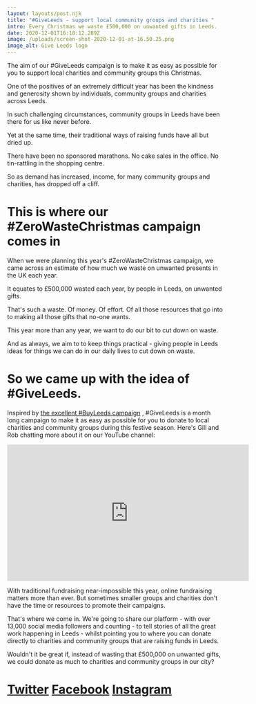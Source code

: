 ```yaml
---
layout: layouts/post.njk
title: "#GiveLeeds - support local community groups and charities "
intro: Every Christmas we waste £500,000 on unwanted gifts in Leeds.
date: 2020-12-01T16:18:12.289Z
image: /uploads/screen-shot-2020-12-01-at-16.50.25.png
image_alt: Give Leeds logo
---
```

The aim of our #GiveLeeds campaign is to make it as easy as possible for you to support local charities and community groups this Christmas.

One of the positives of an extremely difficult year has been the kindness and generosity shown by individuals, community groups and charities across Leeds.

In such challenging circumstances, community groups in Leeds have been there for us like never before.

Yet at the same time, their traditional ways of raising funds have all but dried up.

There have been no sponsored marathons.  No cake sales in the office.  No tin-rattling in the shopping centre.

So as demand has increased, income, for many community groups and charities, has dropped off a cliff.

# This is where our #ZeroWasteChristmas campaign comes in

When we were planning this year's #ZeroWasteChristmas campaign, we came across an estimate of how much we waste on unwanted presents in the UK each year.  

It equates to £500,000 wasted each year, by people in Leeds, on unwanted gifts.

That's such a waste.  Of money.  Of effort.  Of all those resources that go into to making all those gifts that no-one wants. 

This year more than any year, we want to do our bit to cut down on waste.

And as always, we aim to to keep things practical - giving people in Leeds ideas for things we can do in our daily lives to cut down on waste.

# So we came up with the idea of #GiveLeeds.

Inspired by [the excellent #BuyLeeds campaign](https://twitter.com/buyleeds) , #GiveLeeds is a month long campaign to make it as easy as possible for you to donate to local charities and community groups during this festive season.  Here's Gill and Rob chatting more about it on our YouTube channel:

<iframe width="560" height="315" src="https://www.youtube.com/embed/9mbZrkf1Qyc?start=6" frameborder="0" allow="accelerometer; autoplay; clipboard-write; encrypted-media; gyroscope; picture-in-picture" allowfullscreen></iframe>

With traditional fundraising near-impossible this year, online fundraising matters more than ever.  But sometimes smaller groups and charities don't have the time or resources to promote their campaigns.

That's where we come in.  We're going to share our platform - with over 13,000 social media followers and counting - to tell stories of all the great work happening in Leeds - whilst pointing you to where you can donate directly to charities and community groups that are raising funds in Leeds.

Wouldn't it be great if, instead of wasting that £500,000 on unwanted gifts, we could donate as much to charities and community groups in our city?  

# [Twitter](https://twitter.com/giveleeds) [Facebook](https://www.facebook.com/GiveLeeds/)  [Instagram](https://www.instagram.com/giveleeds/)